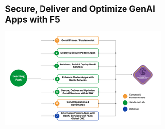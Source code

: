 # Secure, Deliver and Optimize GenAI Apps with F5

![Alt text](docs/introduction/_static/intro1.png)